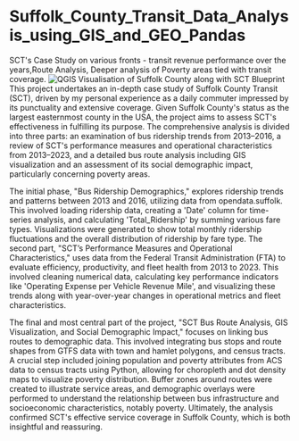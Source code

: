 # Suffolk_County_Transit_Data_Analysis_using_GIS_and_GEO_Pandas
SCT's Case Study on various fronts  - transit revenue performance over the years,Route Analysis, Deeper analysis of Poverty areas tied with transit coverage. 
![QGIS Visualisation of Suffolk County along with SCT Blueprint](URL_of_your_image)
This project undertakes an in-depth case study of Suffolk County Transit (SCT), driven by my personal experience as a daily commuter impressed by its punctuality and extensive coverage. Given Suffolk County's status as the largest easternmost county in the USA, the project aims to assess SCT's effectiveness in fulfilling its purpose. The comprehensive analysis is divided into three parts: an examination of bus ridership trends from 2013–2016, a review of SCT's performance measures and operational characteristics from 2013–2023, and a detailed bus route analysis including GIS visualization and an assessment of its social demographic impact, particularly concerning poverty areas.

The initial phase, "Bus Ridership Demographics," explores ridership trends and patterns between 2013 and 2016, utilizing data from opendata.suffolk. This involved loading ridership data, creating a 'Date' column for time-series analysis, and calculating 'Total_Ridership' by summing various fare types. Visualizations were generated to show total monthly ridership fluctuations and the overall distribution of ridership by fare type. The second part, "SCT’s Performance Measures and Operational Characteristics," uses data from the Federal Transit Administration (FTA) to evaluate efficiency, productivity, and fleet health from 2013 to 2023. This involved cleaning numerical data, calculating key performance indicators like 'Operating Expense per Vehicle Revenue Mile', and visualizing these trends along with year-over-year changes in operational metrics and fleet characteristics.

The final and most central part of the project, "SCT Bus Route Analysis, GIS Visualization, and Social Demographic Impact," focuses on linking bus routes to demographic data. This involved integrating bus stops and route shapes from GTFS data with town and hamlet polygons, and census tracts. A crucial step included joining population and poverty attributes from ACS data to census tracts using Python, allowing for choropleth and dot density maps to visualize poverty distribution. Buffer zones around routes were created to illustrate service areas, and demographic overlays were performed to understand the relationship between bus infrastructure and socioeconomic characteristics, notably poverty. Ultimately, the analysis confirmed SCT's effective service coverage in Suffolk County, which is both insightful and reassuring.
